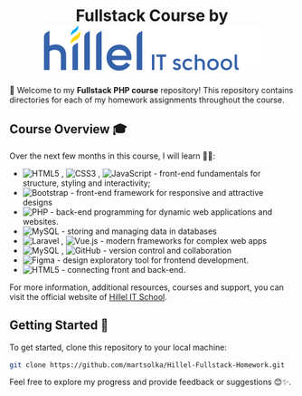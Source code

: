 <h1 align="center">Fullstack Course by <img src="./hillel.svg" alt="Hillel IT School Logo" style="vertical-align:baseline;" /></h1>

👋 Welcome to my **Fullstack PHP course** repository! This repository contains directories for each of my homework assignments throughout the course.

## Course Overview 🎓

Over the next few months in this course, I will learn 👩‍💻:

- <img src="https://img.shields.io/badge/html5-%23e34f26.svg?logo=html5&logoColor=white&style=flat" alt="HTML5" /> , <img src="https://img.shields.io/badge/css3-%231572b6.svg?logo=css3&logoColor=white&style=flat" alt="CSS3" /> , <img src="https://img.shields.io/badge/javascript-%23323330.svg?logo=javascript&logoColor=%23F7DF1E&style=flat" alt="JavaScript" /> - front-end fundamentals for structure, styling and interactivity;
- <img src="https://img.shields.io/badge/bootstrap-%238511FA.svg?logo=bootstrap&logoColor=white&style=flat" alt="Bootstrap" /> - front-end framework for responsive and attractive designs
- <img src="https://img.shields.io/badge/php-%23777bb4.svg?logo=php&logoColor=white&style=flat" alt="PHP" /> - back-end programming for dynamic web applications and websites.
- <img src="https://img.shields.io/badge/mysql-%234479a1.svg?logo=mysql&logoColor=white&style=flat" alt="MySQL" /> - storing and managing data in databases
- <img src="https://img.shields.io/badge/laravel-%23ff2d20.svg?logo=laravel&logoColor=white&style=flat" alt="Laravel" /> , <img src="https://img.shields.io/badge/vue.js-%2335495e.svg?logo=vue.js&logoColor=%234fc08d&style=flat" alt="Vue.js" /> - modern frameworks for complex web apps
- <img src="https://img.shields.io/badge/git-F1502F.svg?logo=git&logoColor=white&style=flat" alt="MySQL" /> , <img src="https://img.shields.io/badge/GitHub-333.svg?logo=github&logoColor=white&style=flat" alt="GitHub" /> - version control and collaboration
- <img src="https://img.shields.io/badge/Figma-1ABCFE.svg?logo=figma&logoColor=white&style=flat" alt="Figma" /> - design exploratory tool for frontend development.
- <img src="https://img.shields.io/badge/👩‍💻%20Full--Stack%20dev-20232A.svg?&style=flat" alt="HTML5" /> - connecting front and back-end.

For more information, additional resources, courses and support, you can visit the official website of [Hillel IT School](https://ithillel.ua/).

## Getting Started 🚀

To get started, clone this repository to your local machine:

```bash
git clone https://github.com/martsolka/Hillel-Fullstack-Homework.git
```

Feel free to explore my progress and provide feedback or suggestions 😊✨.
